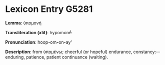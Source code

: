 # Lexicon Entry G5281

**Lemma**: ὑπομονή

**Transliteration (xlit)**: hypomonḗ

**Pronunciation**: hoop-om-on-ay'

**Description**:
from ὑπομένω; cheerful (or hopeful) endurance, constancy:--enduring, patience, patient continuance (waiting).
